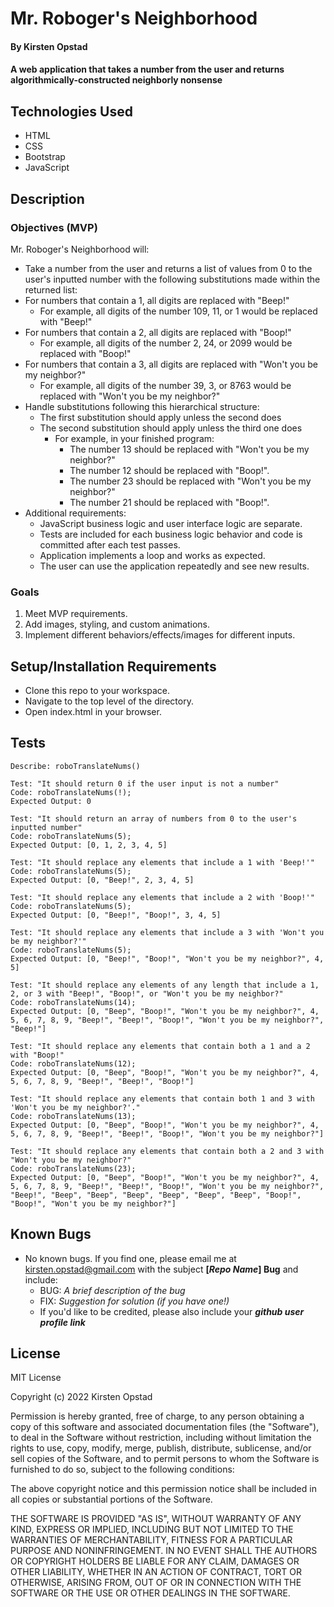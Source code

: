 # Mr. Roboger's Neighborhood

#### By Kirsten Opstad

#### A web application that takes a number from the user and returns algorithmically-constructed neighborly nonsense

## Technologies Used

* HTML 
* CSS 
* Bootstrap
* JavaScript

## Description

### Objectives (MVP)

Mr. Roboger's Neighborhood will:
 * Take a number from the user and returns a list of values from 0 to the user's inputted number with the following substitutions made within the returned list:
  * For numbers that contain a 1, all digits are replaced with "Beep!"
    * For example, all digits of the number 109, 11, or 1 would be replaced with "Beep!"
  * For numbers that contain a 2, all digits are replaced with "Boop!"
    * For example, all digits of the number 2, 24, or 2099 would be replaced with "Boop!"
  * For numbers that contain a 3, all digits are replaced with "Won't you be my neighbor?"
    * For example, all digits of the number 39, 3, or 8763 would be replaced with "Won't you be my neighbor?"
  * Handle substitutions following this hierarchical structure:
    * The first substitution should apply unless the second does
    * The second substitution should apply unless the third one does
      * For example, in your finished program:
        * The number 13 should be replaced with "Won't you be my neighbor?"
        * The number 12 should be replaced with "Boop!".
        * The number 23 should be replaced with "Won't you be my neighbor?"
        * The number 21 should be replaced with "Boop!".
* Additional requirements:
  * JavaScript business logic and user interface logic are separate.
  * Tests are included for each business logic behavior and code is committed after each test passes.
  * Application implements a loop and works as expected.
  * The user can use the application repeatedly and see new results.

<!-- This template includes placeholders for:

[x] Screenshots

![Screenshots](https://external-content.duckduckgo.com/iu/?u=https%3A%2F%2Ftse1.mm.bing.net%2Fth%3Fid%3DOIP.03bZmDGXaBhBYyxxp3Ls3gHaEA%26pid%3DApi&f=1&ipt=e980d57210242747a51c41421e1f09a6de3b1fdaeaadd297496787bb64e80c88&ipo=images)

[x] [Link to operational site](http://www.kirstenopstad.github.com/<REPOSITORY NAME>) -->

### Goals
1. Meet MVP requirements.
2. Add images, styling, and custom animations.
3. Implement different behaviors/effects/images for different inputs.

## Setup/Installation Requirements

* Clone this repo to your workspace.
* Navigate to the top level of the directory.
* Open index.html in your browser.

## Tests
```
Describe: roboTranslateNums()

Test: "It should return 0 if the user input is not a number"
Code: roboTranslateNums(!);
Expected Output: 0

Test: "It should return an array of numbers from 0 to the user's inputted number"
Code: roboTranslateNums(5);
Expected Output: [0, 1, 2, 3, 4, 5]

Test: "It should replace any elements that include a 1 with 'Beep!'"
Code: roboTranslateNums(5);
Expected Output: [0, "Beep!", 2, 3, 4, 5]

Test: "It should replace any elements that include a 2 with 'Boop!'"
Code: roboTranslateNums(5);
Expected Output: [0, "Beep!", "Boop!", 3, 4, 5]

Test: "It should replace any elements that include a 3 with 'Won't you be my neighbor?'"
Code: roboTranslateNums(5);
Expected Output: [0, "Beep!", "Boop!", "Won't you be my neighbor?", 4, 5]

Test: "It should replace any elements of any length that include a 1, 2, or 3 with "Beep!", "Boop!", or "Won't you be my neighbor?"
Code: roboTranslateNums(14);
Expected Output: [0, "Beep", "Boop!", "Won't you be my neighbor?", 4, 5, 6, 7, 8, 9, "Beep!", "Beep!", "Boop!", "Won't you be my neighbor?", "Beep!"]

Test: "It should replace any elements that contain both a 1 and a 2 with "Boop!"
Code: roboTranslateNums(12);
Expected Output: [0, "Beep", "Boop!", "Won't you be my neighbor?", 4, 5, 6, 7, 8, 9, "Beep!", "Beep!", "Boop!"]

Test: "It should replace any elements that contain both 1 and 3 with 'Won't you be my neighbor?'."
Code: roboTranslateNums(13);
Expected Output: [0, "Beep", "Boop!", "Won't you be my neighbor?", 4, 5, 6, 7, 8, 9, "Beep!", "Beep!", "Boop!", "Won't you be my neighbor?"]

Test: "It should replace any elements that contain both a 2 and 3 with "Won't you be my neighbor?"
Code: roboTranslateNums(23);
Expected Output: [0, "Beep", "Boop!", "Won't you be my neighbor?", 4, 5, 6, 7, 8, 9, "Beep!", "Beep!", "Boop!", "Won't you be my neighbor?", "Beep!", "Beep", "Beep", "Beep", "Beep", "Beep", "Beep", "Boop!", "Boop!", "Won't you be my neighbor?"]

```

## Known Bugs

* No known bugs. If you find one, please email me at kirsten.opstad@gmail.com with the subject **[_Repo Name_] Bug** and include:
  * BUG: _A brief description of the bug_
  * FIX: _Suggestion for solution (if you have one!)_
  * If you'd like to be credited, please also include your **_github user profile link_**

## License

MIT License

Copyright (c) 2022 Kirsten Opstad

Permission is hereby granted, free of charge, to any person obtaining a copy
of this software and associated documentation files (the "Software"), to deal
in the Software without restriction, including without limitation the rights
to use, copy, modify, merge, publish, distribute, sublicense, and/or sell
copies of the Software, and to permit persons to whom the Software is
furnished to do so, subject to the following conditions:

The above copyright notice and this permission notice shall be included in all
copies or substantial portions of the Software.

THE SOFTWARE IS PROVIDED "AS IS", WITHOUT WARRANTY OF ANY KIND, EXPRESS OR
IMPLIED, INCLUDING BUT NOT LIMITED TO THE WARRANTIES OF MERCHANTABILITY,
FITNESS FOR A PARTICULAR PURPOSE AND NONINFRINGEMENT. IN NO EVENT SHALL THE
AUTHORS OR COPYRIGHT HOLDERS BE LIABLE FOR ANY CLAIM, DAMAGES OR OTHER
LIABILITY, WHETHER IN AN ACTION OF CONTRACT, TORT OR OTHERWISE, ARISING FROM,
OUT OF OR IN CONNECTION WITH THE SOFTWARE OR THE USE OR OTHER DEALINGS IN THE
SOFTWARE.